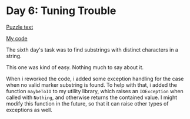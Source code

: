 # Day 6: Tuning Trouble

[Puzzle text](https://adventofcode.com/2022/day/6)

[My code](https://github.com/DERAlfons/aoc2022/blob/master/Day6/Main.hs)

The sixth day's task was to find substrings with distinct characters in a string.

This one was kind of easy. Nothing much to say about it.

When i reworked the code, i added some exception handling for the case when
no valid marker substring is found. To help with that, i added the function
`maybeToIO` to my utility library, which raises an `IOException` when called
with `Nothing`, and otherwise returns the contained value. I might modify
this function in the future, so that it can raise other types of exceptions as well.